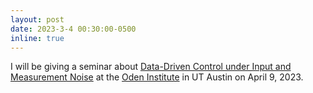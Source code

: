 ```yaml
---
layout: post
date: 2023-3-4 00:30:00-0500
inline: true
---
```


 I will be giving a seminar about <a href="assets/pdf/EIV_Presentation__Austin.pdf">Data-Driven Control under Input and Measurement Noise</a> at the <a href="https://oden.utexas.edu/">Oden Institute</a> in UT Austin on April 9, 2023.